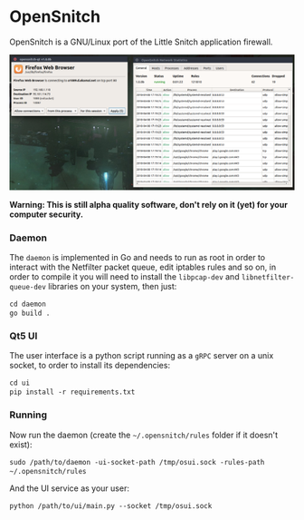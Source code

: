 # OpenSnitch

OpenSnitch is a GNU/Linux port of the Little Snitch application firewall. 

<p align="center">
  <img src="https://raw.githubusercontent.com/evilsocket/opensnitch/master/screenshot.png" alt="OpenSnitch"/>
</p>

**Warning: This is still alpha quality software, don't rely on it (yet) for your computer security.**

### Daemon

The `daemon` is implemented in Go and needs to run as root in order to interact with the Netfilter packet queue, edit 
iptables rules and so on, in order to compile it you will need to install the `libpcap-dev` and `libnetfilter-queue-dev`
libraries on your system, then just:

    cd daemon
    go build .

### Qt5 UI

The user interface is a python script running as a `gRPC` server on a unix socket, to order to install its dependencies:

    cd ui
    pip install -r requirements.txt

### Running

Now run the daemon (create the `~/.opensnitch/rules` folder if it doesn't exist):

    sudo /path/to/daemon -ui-socket-path /tmp/osui.sock -rules-path ~/.opensnitch/rules

And the UI service as your user:

    python /path/to/ui/main.py --socket /tmp/osui.sock
